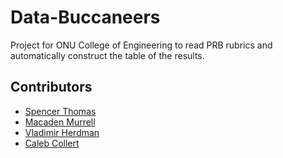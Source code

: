 # Data-Buccaneers
Project for ONU College of Engineering to read PRB rubrics and automatically construct the table of the results.

## Contributors
- [Spencer Thomas](https://github.com/RealGenius1)
- [Macaden Murrell](https://github.com/mmurrell0)
- [Vladimir Herdman](https://github.com/Vladimir-Herdman)
- [Caleb Collert](https://github.com/c-collert1)

